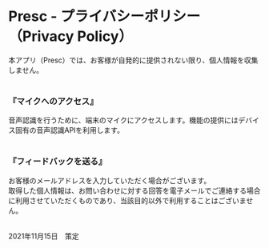 # Presc - プライバシーポリシー（Privacy Policy）  

本アプリ（Presc）では、お客様が自発的に提供されない限り、個人情報を収集しません。  
<br>

### 『マイクへのアクセス』
音声認識を行うために、端末のマイクにアクセスします。機能の提供にはデバイス固有の音声認識APIを利用します。  
<br>

### 『フィードバックを送る』
お客様のメールアドレスを入力していただく場合がございます。  
取得した個人情報は、お問い合わせに対する回答を電子メールでご連絡する場合に利用させていただくものであり、当該目的以外で利用することはございません。  
 <br>

2021年11月15日　策定
